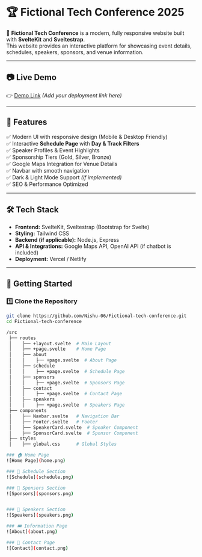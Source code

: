 # 🏆 Fictional Tech Conference 2025

🚀 **Fictional Tech Conference** is a modern, fully responsive website built with **SvelteKit** and **Sveltestrap**.  
This website provides an interactive platform for showcasing event details, schedules, speakers, sponsors, and venue information.

---

## 📷 **Live Demo**
👉 [Demo Link](https://your-deployed-link.vercel.app) _(Add your deployment link here)_

---

## 📌 **Features**
✅ Modern UI with responsive design (Mobile & Desktop Friendly)  
✅ Interactive **Schedule Page** with **Day & Track Filters**  
✅ Speaker Profiles & Event Highlights  
✅ Sponsorship Tiers (Gold, Silver, Bronze)  
✅ Google Maps Integration for Venue Details  
✅ Navbar with smooth navigation  
✅ Dark & Light Mode Support _(if implemented)_  
✅ SEO & Performance Optimized  

---

## 🛠 **Tech Stack**
- **Frontend:** SvelteKit, Sveltestrap (Bootstrap for Svelte)
- **Styling:** Tailwind CSS
- **Backend (if applicable):** Node.js, Express
- **API & Integrations:** Google Maps API, OpenAI API (if chatbot is included)
- **Deployment:** Vercel / Netlify  

---

## 🚀 **Getting Started**
### 1️⃣ **Clone the Repository**
```bash
git clone https://github.com/Nishu-06/Fictional-tech-conference.git
cd Fictional-tech-conference

/src
 ├── routes
 │    ├── +layout.svelte  # Main Layout
 │    ├── +page.svelte    # Home Page
 │    ├── about
 │    │    ├── +page.svelte  # About Page
 │    ├── schedule
 │    │    ├── +page.svelte  # Schedule Page
 │    ├── sponsors
 │    │    ├── +page.svelte  # Sponsors Page
 │    ├── contact
 │    │    ├── +page.svelte  # Contact Page
 │    ├── speakers
 │    │    ├── +page.svelte  # Speakers Page
 ├── components
 │    ├── Navbar.svelte   # Navigation Bar
 │    ├── Footer.svelte   # Footer
 │    ├── SpeakerCard.svelte  # Speaker Component
 │    ├── SponsorCard.svelte  # Sponsor Component
 ├── styles
 │    ├── global.css      # Global Styles

### 🏠 Home Page
![Home Page](home.png)

### 📅 Schedule Section
![Schedule](schedule.png)

### 📅 Sponsors Section
![Sponsors](sponsors.png)


### 🎤 Speakers Section
![Speakers](speakers.png)

### 🎟️ Information Page
![About](about.png)

### 📍 Contact Page
![Contact](contact.png)




